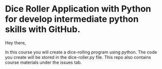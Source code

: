 # Dice Roller Application with Python for develop intermediate python skills with GitHub.

Hey there, 

In this course you will create a dice-rolling program using python. The code you create will be stored in the dice-roller.py file. This repo also contains course materials under the issues tab. 
